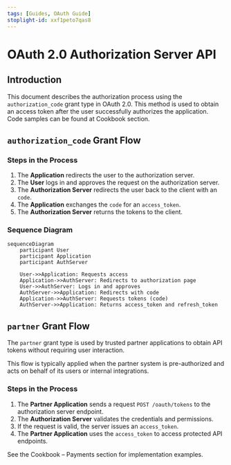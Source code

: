 ```yaml
---
tags: [Guides, OAuth Guide]
stoplight-id: xxf1peto7qas8
---
```


# OAuth 2.0 Authorization Server API

## Introduction

This document describes the authorization process using the `authorization_code` grant type in OAuth 2.0. This method is used to obtain an access token after the user successfully authorizes the application. Code samples can be found at Cookbook section. 

## `authorization_code` Grant Flow

### Steps in the Process

1. The **Application** redirects the user to the authorization server.
2. The **User** logs in and approves the request on the authorization server.
3. The **Authorization Server** redirects the user back to the client with an `code`.
4. The **Application** exchanges the `code` for an `access_token`.
5. The **Authorization Server** returns the tokens to the client.

### Sequence Diagram

```mermaid
sequenceDiagram
    participant User
    participant Application
    participant AuthServer

    User->>Application: Requests access
    Application->>AuthServer: Redirects to authorization page
    User->>AuthServer: Logs in and approves
    AuthServer->>Application: Redirects with code
    Application->>AuthServer: Requests tokens (code)
    AuthServer->>Application: Returns access_token and refresh_token
```

## `partner` Grant Flow

The `partner` grant type is used by trusted partner applications to obtain API tokens without requiring user interaction.

This flow is typically applied when the partner system is pre-authorized and acts on behalf of its users or internal integrations.

### Steps in the Process

1. The **Partner Application** sends a request `POST /oauth/tokens` to the authorization server endpoint.
2. The **Authorization Server** validates the credentials and permissions.
3. If the request is valid, the server issues an `access_token`.
4. The **Partner Application** uses the `access_token` to access protected API endpoints.

See the Cookbook – Payments section for implementation examples.
